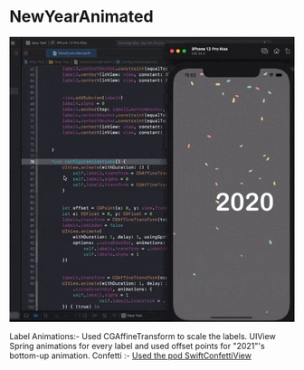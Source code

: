 # NewYearAnimated

![](ezgif-6-4111510c84ed.gif)

Label Animations:- Used CGAffineTransform to scale the labels. UIView Spring animations for every label and used offset points for "2021"'s bottom-up animation.
Confetti :- [Used the pod SwiftConfettiView](https://github.com/ugurethemaydin/SwiftConfettiView)
